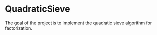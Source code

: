 # QuadraticSieve
The goal of the project is to implement the quadratic sieve algorithm for factorization. 
